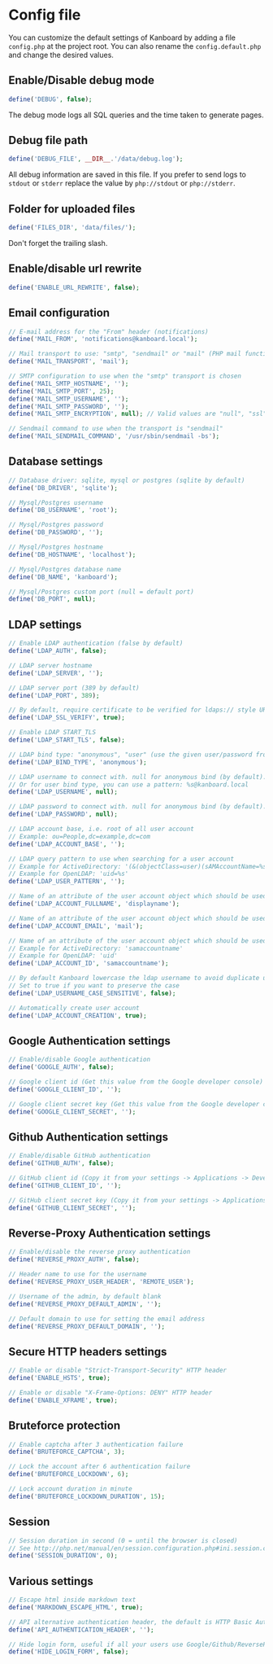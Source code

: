Config file
===========

You can customize the default settings of Kanboard by adding a file `config.php` at the project root.
You can also rename the `config.default.php` and change the desired values.

Enable/Disable debug mode
-------------------------

```php
define('DEBUG', false);
```

The debug mode logs all SQL queries and the time taken to generate pages.

Debug file path
---------------

```php
define('DEBUG_FILE', __DIR__.'/data/debug.log');
```

All debug information are saved in this file.
If you prefer to send logs to `stdout` or `stderr` replace the value by `php://stdout` or `php://stderr`.

Folder for uploaded files
-------------------------

```php
define('FILES_DIR', 'data/files/');
```

Don't forget the trailing slash.

Enable/disable url rewrite
--------------------------

```php
define('ENABLE_URL_REWRITE', false);
```

Email configuration
-------------------

```php
// E-mail address for the "From" header (notifications)
define('MAIL_FROM', 'notifications@kanboard.local');

// Mail transport to use: "smtp", "sendmail" or "mail" (PHP mail function)
define('MAIL_TRANSPORT', 'mail');

// SMTP configuration to use when the "smtp" transport is chosen
define('MAIL_SMTP_HOSTNAME', '');
define('MAIL_SMTP_PORT', 25);
define('MAIL_SMTP_USERNAME', '');
define('MAIL_SMTP_PASSWORD', '');
define('MAIL_SMTP_ENCRYPTION', null); // Valid values are "null", "ssl" or "tls"

// Sendmail command to use when the transport is "sendmail"
define('MAIL_SENDMAIL_COMMAND', '/usr/sbin/sendmail -bs');
```

Database settings
-----------------

```php
// Database driver: sqlite, mysql or postgres (sqlite by default)
define('DB_DRIVER', 'sqlite');

// Mysql/Postgres username
define('DB_USERNAME', 'root');

// Mysql/Postgres password
define('DB_PASSWORD', '');

// Mysql/Postgres hostname
define('DB_HOSTNAME', 'localhost');

// Mysql/Postgres database name
define('DB_NAME', 'kanboard');

// Mysql/Postgres custom port (null = default port)
define('DB_PORT', null);
```

LDAP settings
-------------

```php
// Enable LDAP authentication (false by default)
define('LDAP_AUTH', false);

// LDAP server hostname
define('LDAP_SERVER', '');

// LDAP server port (389 by default)
define('LDAP_PORT', 389);

// By default, require certificate to be verified for ldaps:// style URL. Set to false to skip the verification.
define('LDAP_SSL_VERIFY', true);

// Enable LDAP START_TLS
define('LDAP_START_TLS', false);

// LDAP bind type: "anonymous", "user" (use the given user/password from the form) and "proxy" (a specific user to browse the LDAP directory)
define('LDAP_BIND_TYPE', 'anonymous');

// LDAP username to connect with. null for anonymous bind (by default).
// Or for user bind type, you can use a pattern: %s@kanboard.local
define('LDAP_USERNAME', null);

// LDAP password to connect with. null for anonymous bind (by default).
define('LDAP_PASSWORD', null);

// LDAP account base, i.e. root of all user account
// Example: ou=People,dc=example,dc=com
define('LDAP_ACCOUNT_BASE', '');

// LDAP query pattern to use when searching for a user account
// Example for ActiveDirectory: '(&(objectClass=user)(sAMAccountName=%s))'
// Example for OpenLDAP: 'uid=%s'
define('LDAP_USER_PATTERN', '');

// Name of an attribute of the user account object which should be used as the full name of the user.
define('LDAP_ACCOUNT_FULLNAME', 'displayname');

// Name of an attribute of the user account object which should be used as the email of the user.
define('LDAP_ACCOUNT_EMAIL', 'mail');

// Name of an attribute of the user account object which should be used as the id of the user.
// Example for ActiveDirectory: 'samaccountname'
// Example for OpenLDAP: 'uid'
define('LDAP_ACCOUNT_ID', 'samaccountname');

// By default Kanboard lowercase the ldap username to avoid duplicate users (the database is case sensitive)
// Set to true if you want to preserve the case
define('LDAP_USERNAME_CASE_SENSITIVE', false);

// Automatically create user account
define('LDAP_ACCOUNT_CREATION', true);
```

Google Authentication settings
------------------------------

```php
// Enable/disable Google authentication
define('GOOGLE_AUTH', false);

// Google client id (Get this value from the Google developer console)
define('GOOGLE_CLIENT_ID', '');

// Google client secret key (Get this value from the Google developer console)
define('GOOGLE_CLIENT_SECRET', '');
```

Github Authentication settings
------------------------------

```php
// Enable/disable GitHub authentication
define('GITHUB_AUTH', false);

// GitHub client id (Copy it from your settings -> Applications -> Developer applications)
define('GITHUB_CLIENT_ID', '');

// GitHub client secret key (Copy it from your settings -> Applications -> Developer applications)
define('GITHUB_CLIENT_SECRET', '');
```

Reverse-Proxy Authentication settings
-------------------------------------

```php
// Enable/disable the reverse proxy authentication
define('REVERSE_PROXY_AUTH', false);

// Header name to use for the username
define('REVERSE_PROXY_USER_HEADER', 'REMOTE_USER');

// Username of the admin, by default blank
define('REVERSE_PROXY_DEFAULT_ADMIN', '');

// Default domain to use for setting the email address
define('REVERSE_PROXY_DEFAULT_DOMAIN', '');
```

Secure HTTP headers settings
----------------------------

```php
// Enable or disable "Strict-Transport-Security" HTTP header
define('ENABLE_HSTS', true);

// Enable or disable "X-Frame-Options: DENY" HTTP header
define('ENABLE_XFRAME', true);
```

Bruteforce protection
---------------------

```php
// Enable captcha after 3 authentication failure
define('BRUTEFORCE_CAPTCHA', 3);

// Lock the account after 6 authentication failure
define('BRUTEFORCE_LOCKDOWN', 6);

// Lock account duration in minute
define('BRUTEFORCE_LOCKDOWN_DURATION', 15);
```

Session
-------

```php
// Session duration in second (0 = until the browser is closed)
// See http://php.net/manual/en/session.configuration.php#ini.session.cookie-lifetime
define('SESSION_DURATION', 0);
```

Various settings
----------------

```php
// Escape html inside markdown text
define('MARKDOWN_ESCAPE_HTML', true);

// API alternative authentication header, the default is HTTP Basic Authentication defined in RFC2617
define('API_AUTHENTICATION_HEADER', '');

// Hide login form, useful if all your users use Google/Github/ReverseProxy authentication
define('HIDE_LOGIN_FORM', false);
```
